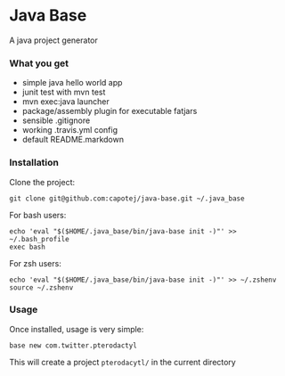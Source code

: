 # Java Base

A java project generator

### What you get

* simple java hello world app
* junit test with mvn test
* mvn exec:java launcher
* package/assembly plugin for executable fatjars
* sensible .gitignore
* working .travis.yml config
* default README.markdown

### Installation

Clone the project:

    git clone git@github.com:capotej/java-base.git ~/.java_base

For bash users:

    echo 'eval "$($HOME/.java_base/bin/java-base init -)"' >> ~/.bash_profile
    exec bash

For zsh users:

    echo 'eval "$($HOME/.java_base/bin/java-base init -)"' >> ~/.zshenv
    source ~/.zshenv


### Usage

Once installed, usage is very simple:

    base new com.twitter.pterodactyl

This will create a project ```pterodacytl/``` in the current directory
